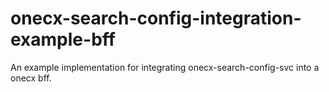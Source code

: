 # onecx-search-config-integration-example-bff
An example implementation for integrating onecx-search-config-svc into a onecx bff.
